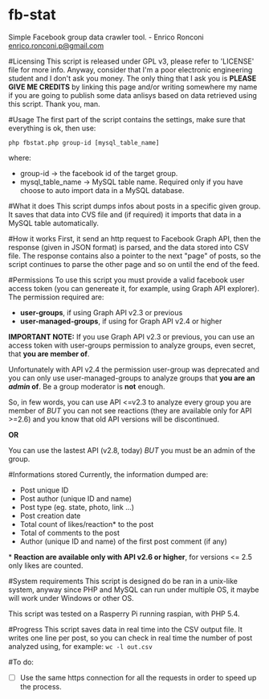 # fb-stat

Simple Facebook group data crawler tool. - Enrico Ronconi <enrico.ronconi.p@gmail.com>

#Licensing
  This script is released under GPL v3, please refer to 'LICENSE' file
  for more info.
  Anyway, consider that I'm a poor electronic engineering student and I don't ask you money.
  The only thing that I ask you is **PLEASE GIVE ME CREDITS** by
  linking this page and/or writing somewhere my name if you are going
  to publish some data anlisys based on data retrieved using this script.
  Thank you, man.
  
#Usage
  The first part of the script contains the settings, make sure that
  everything is ok, then use:
  
  ```php fbstat.php group-id [mysql_table_name]```
  
  where:
   - group-id -> the facebook id of the target group.
   - mysql_table_name -> MySQL table name. Required only if you have choose
   to auto import data in a MySQL database.
   
#What it does
  This script dumps infos about posts in a specific given group.
  It saves that data into CVS file and (if required) it imports that data
  in a MySQL table automatically.
  
#How it works
  First, it send an http request to Facebook Graph API, then the response
  (given in JSON format) is parsed, and the data stored into CSV file.
  The response contains also a pointer to the next "page" of posts, so
  the script continues to parse the other page and so on until the end of
  the feed.
  
#Permissions
  To use this script you must provide a valid facebook user access token
  (you can genereate it, for example, using Graph API explorer).
  The permission required are:
  - **user-groups**, if using Graph API v2.3 or previous
  - **user-managed-groups**, if using for Graph API v2.4 or higher
  
  
  **IMPORTANT NOTE:**
  If you use Graph API v2.3 or previous, you can use an access token with
  user-groups permission to analyze groups, even secret, that **you are
  member of**.
  
  Unfortunately with API v2.4 the permission user-group was deprecated
  and you can only use user-managed-groups to analyze groups that **you
  are an _admin_ of**. Be a group moderator is **not** enough.
  
  So, in few words, you can use API <=v2.3 to analyze every group you
  are member of *BUT* you can not see reactions (they are available
  only for API >=2.6) and you know that old API versions will be
  discontinued.
  
  **OR**
  
  You can use the lastest API (v2.8, today) *BUT* you must be an
  admin of the group.
  
#Informations stored
  Currently, the information dumped are:
  - Post unique ID
  - Post author (unique ID and name)
  - Post type (eg. state, photo, link ...)
  - Post creation date
  - Total count of likes/reaction\* to the post
  - Total of comments to the post
  - Author (unique ID and name) of the first post comment (if any)
  
  \* **Reaction are available only with API v2.6 or higher**, for versions <= 2.5 only likes are counted.
    
#System requirements
  This script is designed do be ran in a unix-like system, anyway since
  PHP and MySQL can run under multiple OS, it maybe will work under
  Windows or other OS.

  This script was tested on a Rasperry Pi running raspian, with PHP 5.4.

#Progress
  This script saves data in real time into the CSV output file. It writes
  one line per post, so you can check in real time the number of post
  analyzed using, for example:
  ```wc -l out.csv```
  
#To do:
  - [ ] Use the same https connection for all the requests in order to speed up the process.
